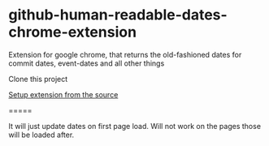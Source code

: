 github-human-readable-dates-chrome-extension
============================================

Extension for google chrome, that returns the old-fashioned dates for commit dates, event-dates and all other things

Clone this project  

[Setup extension from the source](https://developer.chrome.com/extensions/getstarted#unpacked)  

=====

It will just update dates on first page load. Will not work on the pages those will be loaded after.
